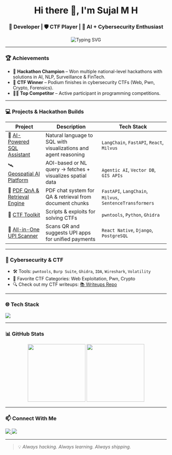 <h1 align="center">Hi there 👋, I'm Sujal M H</h1>
<h3 align="center">🚀 Developer | 🛡️ CTF Player | 🧠 AI + Cybersecurity Enthusiast</h3>

<p align="center">
  <img src="https://readme-typing-svg.herokuapp.com?font=Fira+Code&duration=3000&pause=1000&center=true&width=435&lines=Passionate+about+Cybersecurity+%26+AI;Hackathon+%F0%9F%94%A5+%2B+CTF+Winner;Building+Cool+AI+Projects" alt="Typing SVG" />
</p>

---

### 🏆 Achievements

- 🥇 **Hackathon Champion** – Won multiple national-level hackathons with solutions in AI, NLP, Surveillance & FinTech.
- 🥈 **CTF Winner** – Podium finishes in cybersecurity CTFs (Web, Pwn, Crypto, Forensics).
- 👨‍💻 **Top Competitor** – Active participant in programming competitions.

---

### 💻 Projects & Hackathon Builds

| Project | Description | Tech Stack |
|--------|-------------|------------|
| 🧠 [AI-Powered SQL Assistant](https://github.com/yourprofile/sql-assistant) | Natural language to SQL with visualizations and agent reasoning | `LangChain`, `FastAPI`, `React`, `Milvus` |
| 🛰️ [Geospatial AI Platform](https://github.com/yourprofile/geo-ai) | AOI-based or NL query → fetches + visualizes spatial data | `Agentic AI`, `Vector DB`, `GIS APIs` |
| 🐍 [PDF QnA & Retrieval Engine](https://github.com/yourprofile/pdf-qna) | PDF chat system for QA & retrieval from document chunks | `FastAPI`, `LangChain`, `Milvus`, `SentenceTransformers` |
| 🎯 [CTF Toolkit](https://github.com/yourprofile/ctf-toolkit) | Scripts & exploits for solving CTFs | `pwntools`, `Python`, `Ghidra` |
| 🤖 [All-in-One UPI Scanner](https://github.com/yourprofile/upi-scanner) | Scans QR and suggests UPI apps for unified payments | `React Native`, `Django`, `PostgreSQL` |

---

### 🔐 Cybersecurity & CTF

- 🛠️ Tools: `pwntools`, `Burp Suite`, `Ghidra`, `IDA`, `Wireshark`, `Volatility`
- 👾 Favorite CTF Categories: Web Exploitation, Pwn, Crypto
- 🔍 Check out my CTF writeups: [📚 Writeups Repo](https://github.com/yourprofile/ctf-writeups)

---

### 🌐 Tech Stack

<p align="left">
  <img src="https://skillicons.dev/icons?i=python,fastapi,react,js,html,css,django,mysql,postgresql,mongodb,linux,bash,git,cpp,tailwind" />
</p>

---

### 📊 GitHub Stats

<p align="center">
  <img src="https://github-readme-stats.vercel.app/api?username=yourprofile&show_icons=true&theme=radical" height="180"/>
  <img src="https://github-readme-stats.vercel.app/api/top-langs/?username=yourprofile&layout=compact&theme=radical" height="180"/>
</p>

---

### 📫 Connect With Me

<p align="left">
  <a href="https://linkedin.com/in/yourlinkedin" target="_blank">
    <img src="https://img.shields.io/badge/LinkedIn-blue?style=for-the-badge&logo=linkedin&logoColor=white" />
  </a>
  <a href="mailto:your.email@example.com">
    <img src="https://img.shields.io/badge/Gmail-D14836?style=for-the-badge&logo=gmail&logoColor=white" />
  </a>
</p>

---

> 💡 *Always hacking. Always learning. Always shipping.*

